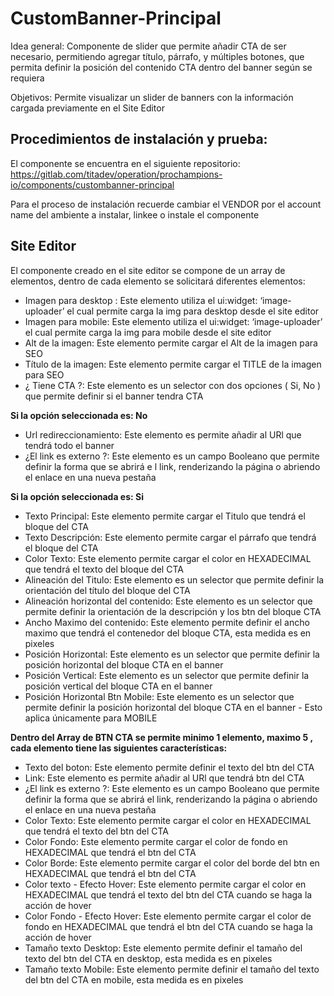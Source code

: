 # CustomBanner-Principal

Idea general: 
Componente de slider que permite añadir CTA de ser necesario, permitiendo agregar título, párrafo, y múltiples botones, que permita definir la posición del contenido CTA dentro del banner según se requiera


Objetivos: 
Permite visualizar un slider de banners  con la información cargada previamente en el Site Editor

## Procedimientos de instalación y prueba:

El componente se encuentra en el siguiente repositorio: https://gitlab.com/titadev/operation/prochampions-io/components/custombanner-principal

Para el proceso de instalación recuerde cambiar el VENDOR por el account name del ambiente a instalar, linkee o instale el componente 


## Site Editor
El componente creado en el site editor se compone de un array de  elementos, dentro de cada elemento se solicitará diferentes elementos:


+ Imagen para desktop : Este elemento utiliza el ui:widget: ‘image-uploader’ el cual permite carga la img para desktop desde el site editor
+ Imagen para mobile: Este elemento utiliza el ui:widget: ‘image-uploader’ el cual permite carga la img para mobile desde el site editor
+ Alt de la imagen: Este elemento permite cargar el Alt de la imagen para SEO
+ Título de la imagen: Este elemento permite cargar el TITLE de la imagen para SEO
+ ¿ Tiene CTA ?: Este elemento es un selector con dos opciones ( Si, No ) que permite definir si el banner tendra CTA

**Si la opción seleccionada es: No**

+ Url redireccionamiento: Este elemento es permite añadir al URl que tendrá todo el banner
+ ¿El link es externo ?: Este elemento es un campo Booleano que permite definir la forma que se abrirá e l link, renderizando la página o abriendo el enlace en una nueva pestaña

**Si la opción seleccionada es: Si**

+ Texto Principal: Este elemento permite cargar el Titulo que tendrá el bloque del CTA 
+ Texto Descripción: Este elemento permite cargar el párrafo que tendrá el bloque del CTA
+ Color Texto: Este elemento permite cargar el color en HEXADECIMAL que tendrá el texto del bloque del CTA
+ Alineación del Titulo: Este elemento es un selector que permite definir la orientación del título del bloque del CTA
+ Alineación horizontal del contenido: Este elemento es un selector que permite definir la orientación de la descripción y los btn del bloque CTA
+ Ancho Maximo del contenido: Este elemento permite definir el ancho maximo que tendrá el contenedor del bloque CTA, esta medida es en pixeles
+ Posición Horizontal: Este elemento es un selector que permite definir la posición horizontal del bloque CTA en el banner
+ Posición Vertical: Este elemento es un selector que permite definir la posición vertical del bloque CTA en el banner
+ Posición Horizontal Btn Mobile:  Este elemento es un selector que permite definir la posición horizontal del bloque CTA en el banner - Esto aplica únicamente para MOBILE 

**Dentro del Array de BTN CTA se permite minimo 1 elemento, maximo 5 , cada elemento tiene las siguientes características:**

+ Texto del boton: Este elemento permite definir el texto del btn del CTA
+ Link: Este elemento es permite añadir al URl que tendrá btn del CTA
+ ¿El link es externo ?: Este elemento es un campo Booleano que permite definir la forma que se abrirá el link, renderizando la página o abriendo el enlace en una nueva pestaña
+ Color Texto:  Este elemento permite cargar el color en HEXADECIMAL que tendrá el texto del btn del CTA
+ Color Fondo:  Este elemento permite cargar el color de fondo en HEXADECIMAL que tendrá el btn del CTA
+ Color Borde: Este elemento permite cargar el color del borde del btn  en HEXADECIMAL que tendrá el btn del CTA
+ Color texto - Efecto Hover: Este elemento permite cargar el color en HEXADECIMAL que tendrá el texto del btn del CTA cuando se haga la acción de hover
+ Color Fondo - Efecto Hover:  Este elemento permite cargar el color de fondo en HEXADECIMAL que tendrá el btn del CTA cuando se haga la acción de hover
+ Tamaño texto Desktop: Este elemento permite definir el tamaño del texto del btn del CTA en desktop, esta medida es en pixeles
+ Tamaño texto Mobile: Este elemento permite definir el tamaño del texto del btn del CTA en mobile, esta medida es en pixeles
